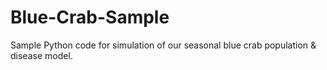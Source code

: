 # Blue-Crab-Sample
Sample Python code for simulation of our seasonal blue crab population &amp; disease model.
